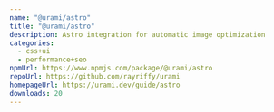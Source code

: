 ```yaml
---
name: "@urami/astro"
title: "@urami/astro"
description: Astro integration for automatic image optimization
categories:
  - css+ui
  - performance+seo
npmUrl: https://www.npmjs.com/package/@urami/astro
repoUrl: https://github.com/rayriffy/urami
homepageUrl: https://urami.dev/guide/astro
downloads: 20
---
```

